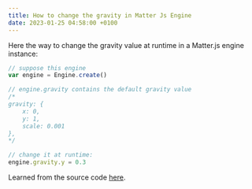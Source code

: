 ```yaml
---
title: How to change the gravity in Matter Js Engine
date: 2023-01-25 04:58:00 +0100
---
```




Here the way to change the gravity value at runtime in a Matter.js engine instance:

```js
// suppose this engine
var engine = Engine.create()

// engine.gravity contains the default gravity value
/*
gravity: {
	x: 0,
	y: 1,
	scale: 0.001
},
*/

// change it at runtime:
engine.gravity.y = 0.3
```

Learned from the source code [here](https://github.com/liabru/matter-js/blob/f1ba9b583ba92a56d307d63c850a0330d26bbd5e/src/core/Engine.js#L45).